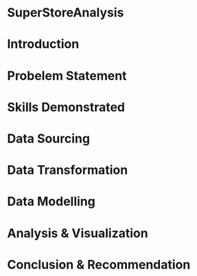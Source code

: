 # SuperStoreAnalysis


# Introduction


# Probelem Statement


# Skills Demonstrated

# Data Sourcing 


# Data Transformation



# Data Modelling



# Analysis & Visualization 



# Conclusion & Recommendation

